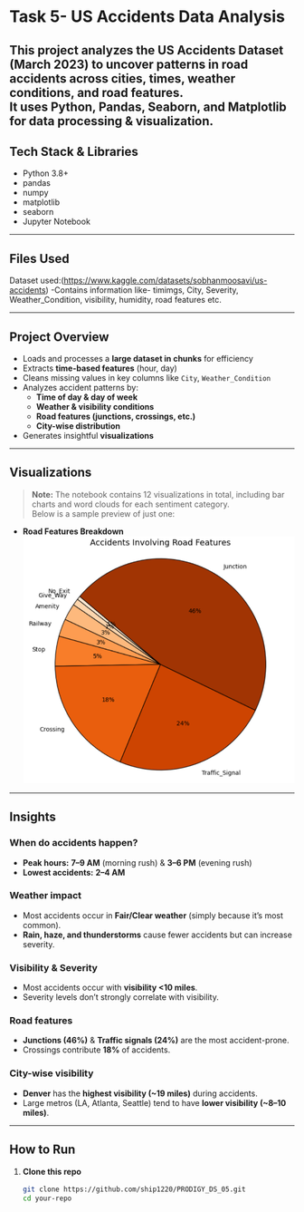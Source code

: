 # Task 5- US Accidents Data Analysis  

This project analyzes the **US Accidents Dataset (March 2023)** to uncover patterns in road accidents across cities, times, weather conditions, and road features.  
It uses **Python, Pandas, Seaborn, and Matplotlib** for data processing & visualization.  
---
## Tech Stack & Libraries

- Python 3.8+  
- pandas
- numpy
- matplotlib 
- seaborn
- Jupyter Notebook
---

## Files Used
Dataset used:(https://www.kaggle.com/datasets/sobhanmoosavi/us-accidents)
-Contains information like- timimgs, City, Severity, Weather_Condition, visibility, humidity, road features etc.

---
## Project Overview  

- Loads and processes a **large dataset in chunks** for efficiency  
- Extracts **time-based features** (hour, day)  
- Cleans missing values in key columns like `City`, `Weather_Condition`  
- Analyzes accident patterns by:  
  - **Time of day & day of week**  
  - **Weather & visibility conditions**  
  - **Road features (junctions, crossings, etc.)**  
  - **City-wise distribution**  
- Generates insightful **visualizations**  

---
## Visualizations  
> **Note:** The notebook contains 12 visualizations in total, including bar charts and word clouds for each sentiment category.  
> Below is a sample preview of just one:

- **Road Features Breakdown**  
  ![Road Features](features.png)


---
## Insights  

### When do accidents happen?  
- **Peak hours:** **7–9 AM** (morning rush) & **3–6 PM** (evening rush)  
- **Lowest accidents:** **2–4 AM**  

### Weather impact  
- Most accidents occur in **Fair/Clear weather** (simply because it’s most common).  
- **Rain, haze, and thunderstorms** cause fewer accidents but can increase severity.  

### Visibility & Severity  
- Most accidents occur with **visibility <10 miles**.  
- Severity levels don’t strongly correlate with visibility.  

### Road features  
- **Junctions (46%)** & **Traffic signals (24%)** are the most accident-prone.  
- Crossings contribute **18%** of accidents.  

### City-wise visibility  
- **Denver** has the **highest visibility (~19 miles)** during accidents.  
- Large metros (LA, Atlanta, Seattle) tend to have **lower visibility (~8–10 miles)**.  

---



## How to Run  

1. **Clone this repo**  
   ```bash
   git clone https://github.com/ship1220/PRODIGY_DS_05.git
   cd your-repo
